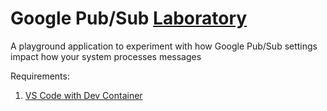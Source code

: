 # Google Pub/Sub [Laboratory](https://youtu.be/_RyWebmLJYk?si=enAz1PdIxJielqUM)

A playground application to experiment with how Google Pub/Sub settings impact how your system processes messages

Requirements:

1. [VS Code with Dev Container](https://code.visualstudio.com/docs/devcontainers/containers#_installation)
